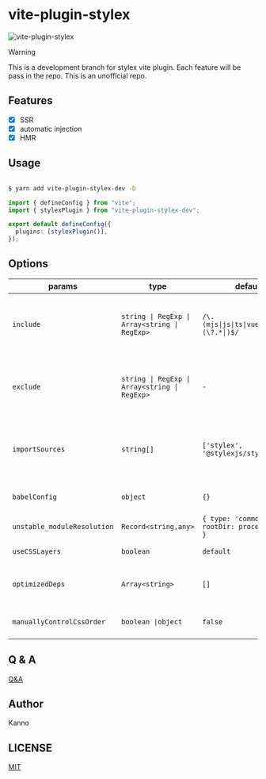 # vite-plugin-stylex

![vite-plugin-stylex](https://socialify.git.ci/nonzzz/vite-plugin-stylex/image?description=1&font=Jost&language=1&logo=https%3A%2F%2Fvitejs.dev%2Flogo-with-shadow.png&name=1&owner=1&theme=Auto)

> [!WARNING]
> This is a development branch for stylex vite plugin. Each feature will be pass in the repo.
> This is an unofficial repo.

## Features

- [x] SSR
- [x] automatic injection
- [x] HMR

## Usage

```bash

$ yarn add vite-plugin-stylex-dev -D

```

```ts
import { defineConfig } from "vite";
import { stylexPlugin } from "vite-plugin-stylex-dev";

export default defineConfig({
  plugins: [stylexPlugin()],
});
```

## Options

| params                      | type                                          | default                                        | description                                                |
| --------------------------- | --------------------------------------------- | ---------------------------------------------- | ---------------------------------------------------------- |
| `include`                   | `string \| RegExp \| Array<string \| RegExp>` | `/\.(mjs\|js\|ts\|vue\|jsx\|tsx)(\?.*\|)$/`    | Include all assets matching any of these conditions.       |
| `exclude`                   | `string \| RegExp \| Array<string \| RegExp>` | `-`                                            | Exclude all assets matching any of these conditions.       |
| `importSources`             | `string[]`                                    | `['stylex', '@stylexjs/stylex']`               | Only assets bigger than this size are processed (in bytes) |
| `babelConfig`               | `object`                                      | `{}`                                           | Babel config for stylex                                    |
| `unstable_moduleResolution` | `Record<string,any>`                          | `{ type: 'commonJS', rootDir: process.cwd() }` | See stylex document                                        |
| `useCSSLayers`              | `boolean`                                     | `default`                                      | See stylex document                                        |
| `optimizedDeps`             | `Array<string>`                               | `[]`                                           | Work with external stylex files or libraries               |
| `manuallyControlCssOrder`   | `boolean \|object`                            | `false`                                        | control css order by manually                              |

## Q & A

[Q&A](./Q&A.md)

## Author

Kanno

## LICENSE

[MIT](./LICENSE)
